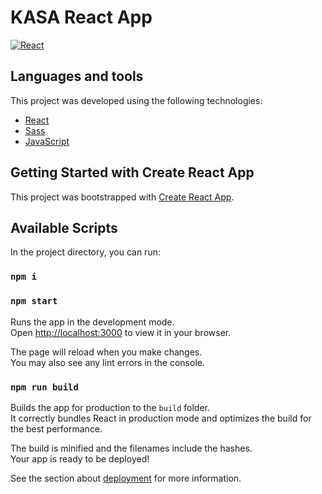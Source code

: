 # KASA React App

[![React](https://img.shields.io/badge/-React-61DAFB?logo=react&logoColor=white)](https://reactjs.org/)

## Languages and tools

This project was developed using the following technologies:

- [React](https://reactjs.org/)
- [Sass](https://sass-lang.com/)
- [JavaScript](https://developer.mozilla.org/fr/docs/Web/JavaScript)

## Getting Started with Create React App

This project was bootstrapped with [Create React App](https://github.com/facebook/create-react-app).

## Available Scripts

In the project directory, you can run:

### `npm i`

### `npm start`

Runs the app in the development mode.\
Open [http://localhost:3000](http://localhost:3000) to view it in your browser.

The page will reload when you make changes.\
You may also see any lint errors in the console.

### `npm run build`

Builds the app for production to the `build` folder.\
It correctly bundles React in production mode and optimizes the build for the best performance.

The build is minified and the filenames include the hashes.\
Your app is ready to be deployed!

See the section about [deployment](https://facebook.github.io/create-react-app/docs/deployment) for more information.
